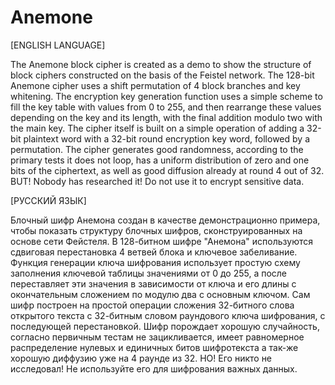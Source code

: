 # Anemone

[ENGLISH LANGUAGE]

The Anemone block cipher is created as a demo to show the structure of block ciphers constructed on the basis of the Feistel network. The 128-bit Anemone cipher uses a shift permutation of 4 block branches and key whitening. The encryption key generation function uses a simple scheme to fill the key table with values from 0 to 255, and then rearrange these values depending on the key and its length, with the final addition modulo two with the main key. The cipher itself is built on a simple operation of adding a 32-bit plaintext word with a 32-bit round encryption key word, followed by a permutation. The cipher generates good randomness, according to the primary tests it does not loop, has a uniform distribution of zero and one bits of the ciphertext, as well as good diffusion already at round 4 out of 32. BUT! Nobody has researched it! Do not use it to encrypt sensitive data.

[РУССКИЙ ЯЗЫК]

Блочный шифр Анемона создан в качестве демонстрационно примера, чтобы показать структуру блочных шифров, сконструированных на основе сети Фейстеля. В 128-битном шифре "Анемона" используются сдвиговая перестановка 4 ветвей блока и ключевое забеливание. Функция генерации ключа шифрования использует простую схему заполнения ключевой таблицы значениями от 0 до 255, а после переставляет эти значения в зависимости от ключа и его длины с окончательным сложением по модулю два с основным ключом. Сам шифр построен на простой операции сложения 32-битного слова открытого текста с 32-битным словом раундового ключа шифрования, с последующей перестановкой. Шифр порождает хорошую случайность, согласно первичным тестам не зацикливается, имеет равномерное распределение нулевых и единичных битов шифротекста а так-же хорошую диффузию уже на 4 раунде из 32. НО! Его никто не исследовал! Не используйте его для шифрования важных данных.
